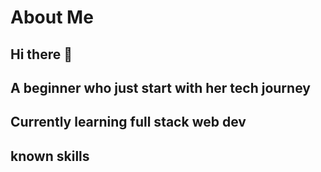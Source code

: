 # About Me
## Hi there 👋
## A beginner who just start with her tech journey
## Currently learning full stack web dev
## known skills 


<!--
**SupaNovaaaa/SupaNovaaaa** is a ✨ _special_ ✨ repository because its `README.md` (this file) appears on your GitHub profile.

Here are some ideas to get you started:

-
- 🌱 **kjhkjfhjdf**
- 👯 I’m looking to collaborate on ...
- 🤔 I’m looking for help with ...
- 💬 Ask me about ...
- 📫 How to reach me: ...
- 😄 Pronouns: ...
- ⚡ Fun fact: ...
-->
